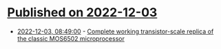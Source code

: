 # [Published on 2022-12-03](index.md)

* [2022-12-03, 08:49:00](https://news.ycombinator.com/item?id=33841901) - [Complete working transistor-scale replica of the classic MOS6502 microprocessor](https://monster6502.com/)
